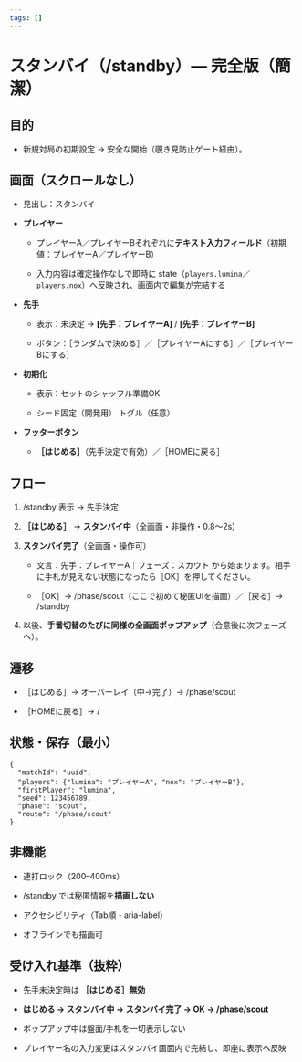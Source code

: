 ```yaml
---
tags: []
---
```

# **スタンバイ（/standby）— 完全版（簡潔）**

  

## **目的**

- 新規対局の初期設定 → 安全な開始（覗き見防止ゲート経由）。
    

  

## **画面（スクロールなし）**

- 見出し：スタンバイ
    
- **プレイヤー**

    - プレイヤーA／プレイヤーBそれぞれに**テキスト入力フィールド**（初期値：プレイヤーA／プレイヤーB）

    - 入力内容は確定操作なしで即時に state（`players.lumina`／`players.nox`）へ反映され、画面内で編集が完結する
        
    
- **先手**
    
    - 表示：未決定 → **[先手：プレイヤーA]** / **[先手：プレイヤーB]**
        
    - ボタン：［ランダムで決める］／［プレイヤーAにする］／［プレイヤーBにする］
        
    
- **初期化**
    
    - 表示：セットのシャッフル準備OK
        
    - シード固定（開発用） トグル（任意）
        
    
- **フッターボタン**
    
    - **［はじめる］**（先手決定で有効）／［HOMEに戻る］
        
    

  

## **フロー**

1. /standby 表示 → 先手決定
    
2. **［はじめる］** → **スタンバイ中**（全画面・非操作・0.8〜2s）
    
3. **スタンバイ完了**（全画面・操作可）
    
    - 文言：先手：プレイヤーA｜フェーズ：スカウト から始まります。相手に手札が見えない状態になったら［OK］を押してください。
        
    - ［OK］→ /phase/scout（ここで初めて秘匿UIを描画）／［戻る］→ /standby
        
    
4. 以後、**手番切替のたびに同様の全画面ポップアップ**（合意後に次フェーズへ）。
    

  

## **遷移**

- ［はじめる］→ オーバーレイ（中→完了）→ /phase/scout
    
- ［HOMEに戻る］→ /
    

  

## **状態・保存（最小）**

```
{
  "matchId": "uuid",
  "players": {"lumina": "プレイヤーA", "nox": "プレイヤーB"},
  "firstPlayer": "lumina",
  "seed": 123456789,
  "phase": "scout",
  "route": "/phase/scout"
}
```

## **非機能**

- 連打ロック（200–400ms）
    
- /standby では秘匿情報を**描画しない**
    
- アクセシビリティ（Tab順・aria-label）
    
- オフラインでも描画可
    

  

## **受け入れ基準（抜粋）**

- 先手未決定時は **［はじめる］無効**
    
- **はじめる → スタンバイ中 → スタンバイ完了 → OK → /phase/scout**
    
- ポップアップ中は盤面/手札を一切表示しない
    
- プレイヤー名の入力変更はスタンバイ画面内で完結し、即座に表示へ反映
